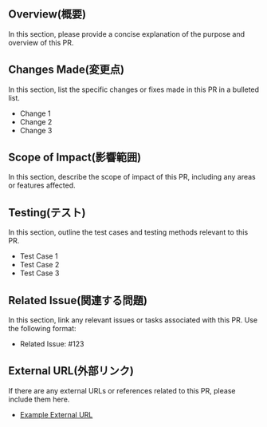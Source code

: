 ## Overview(概要)

In this section, please provide a concise explanation of the purpose and overview of this PR.

## Changes Made(変更点)

In this section, list the specific changes or fixes made in this PR in a bulleted list.

- Change 1
- Change 2
- Change 3

## Scope of Impact(影響範囲)

In this section, describe the scope of impact of this PR, including any areas or features affected.

## Testing(テスト)

In this section, outline the test cases and testing methods relevant to this PR.

- Test Case 1
- Test Case 2
- Test Case 3

## Related Issue(関連する問題)

In this section, link any relevant issues or tasks associated with this PR. Use the following format:

- Related Issue: #123

## External URL(外部リンク)

If there are any external URLs or references related to this PR, please include them here.

- [Example External URL](https://example.com)